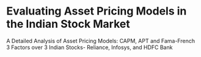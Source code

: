 # Evaluating Asset Pricing Models in the Indian Stock Market

A Detailed Analysis of Asset Pricing Models: CAPM, APT and Fama-French 3 Factors over 3 Indian Stocks- Reliance, Infosys, and HDFC Bank
